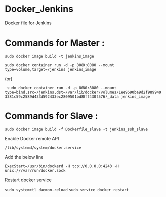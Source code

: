 # Docker_Jenkins
Docker file for Jenkins

# Commands for Master : 

``` sudo docker image build -t jenkins_image ```

```sudo docker container run -d -p 8080:8080 --mount type=volume,target=/jenkins jenkins_image ```

(or) 

``` sudo docker container run -d -p 8080:8080 --mount type=bind,src=/jenkins,dst=/var/lib/docker/volumes/1ee9690ba9d2f9899493381c59c2589d433d592433ec2809501bd80ff430f576/_data jenkins_image```


# Commands for Slave : 

``` sudo docker image build -f Dockerfile_slave -t jenkins_ssh_slave ```

Enable Docker remote API

```/lib/systemd/system/docker.service ```

Add the below line 

``` ExecStart=/usr/bin/dockerd -H tcp://0.0.0.0:4243 -H unix:///var/run/docker.sock ``` 

Restart docker service

``` sudo systemctl daemon-reload ```
``` sudo service docker restart ```
